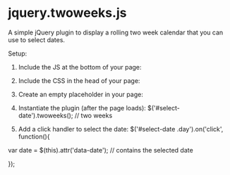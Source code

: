 jquery.twoweeks.js
==================

A simple jQuery plugin to display a rolling two week calendar that you can use to select dates.

Setup:
1.  Include the JS at the bottom of your page:
<script type="text/javascript" src="jquery.twoweeks.js"></script>

2.  Include the CSS in the head of your page:
<link type="text/css" href="twoweeks.css" rel="stylesheet">

3.  Create an empty placeholder in your page:
<div id="select-date" class="two-weeks"></div>

4.  Instantiate the plugin (after the page loads):
$('#select-date').twoweeks(); // two weeks

5.  Add a click handler to select the date:
$('#select-date .day').on('click', function(){

  var date = $(this).attr('data-date'); // contains the selected date

});

